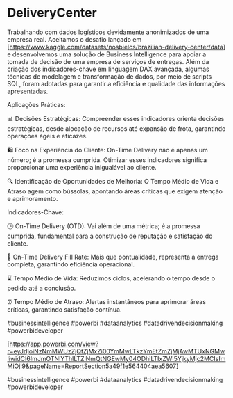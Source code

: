 # DeliveryCenter

Trabalhando com dados logísticos devidamente anonimizados de uma empresa real. Aceitamos o desafio lançado em [https://www.kaggle.com/datasets/nosbielcs/brazilian-delivery-center/data] e desenvolvemos uma solução de Business Intelligence para apoiar a tomada de decisão de uma empresa de serviços de entregas. Além da criação dos indicadores-chave em linguagem DAX avançada, algumas técnicas de modelagem e transformação de dados, por meio de scripts SQL, foram adotadas para garantir a eficiência e qualidade das informações apresentadas.

Aplicações Práticas:

📊 Decisões Estratégicas: Compreender esses indicadores orienta decisões estratégicas, desde alocação de recursos até expansão de frota, garantindo operações ágeis e eficazes.

🛍️ Foco na Experiência do Cliente: On-Time Delivery não é apenas um número; é a promessa cumprida. Otimizar esses indicadores significa proporcionar uma experiência inigualável ao cliente.

🔍 Identificação de Oportunidades de Melhoria: O Tempo Médio de Vida e Atraso agem como bússolas, apontando áreas críticas que exigem atenção e aprimoramento.

Indicadores-Chave:

🕒 On-Time Delivery (OTD): Vai além de uma métrica; é a promessa cumprida, fundamental para a construção de reputação e satisfação do cliente.

🚚 On-Time Delivery Fill Rate: Mais que pontualidade, representa a entrega completa, garantindo eficiência operacional.

⌛ Tempo Médio de Vida: Reduzimos ciclos, acelerando o tempo desde o pedido até a conclusão.

⏰ Tempo Médio de Atraso: Alertas instantâneos para aprimorar áreas críticas, garantindo satisfação contínua.

#businessintelligence #powerbi #dataanalytics #datadrivendecisionmaking #powerbideveloper

[https://app.powerbi.com/view?r=eyJrIjoiNzNmMWUzZjQtZjMxZi00YmMwLTkzYmEtZmZjMjAwMTUxNGMwIiwidCI6ImJmOTNlYThlLTZlNmQtNGEwMy04ODhiLTIxZWI5YjkyMjc2MCIsImMiOjl9&pageName=ReportSection5a49f1e564404aea5607]

#businessintelligence #powerbi #dataanalytics #datadrivendecisionmaking #powerbideveloper
